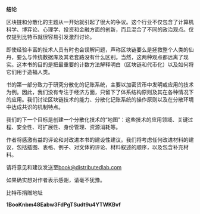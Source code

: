 **结论**

区块链和分散化的主题从一开始就引起了很大的争议。这个行业不仅包含了计算机科学、博弈论、心理学、投资和金融方面的创新，而且混合了不同的政治观点。仅仅提到比特币就很容易引发激烈讨论。

即使经验丰富的技术人员有时也会误解问题，声称区块链要么是拯救整个人类的仙丹，要么与传统数据库及其老套路没有什么区别。当然，这两种观点都远离了现实。这本书的目的是把最重要的计数方法解释明白（区块链和代币化）以及如何将它们用于造福人类。

书的第一部分致力于研究分散化的记账系统，主要以加密货币中发明或应用的技术为例。因此，我们没有专注于经济方面，只留下了体系结构原则及其在各种情况下的应用。我们讨论区块链技术的能力、分散化记账系统的操作原则以及在分散环境中达成共识的机制特点。

我们的下一个目标是创建一个分散化技术的“地图”：这些技术的应用领域、关键过程、安全性、可扩展性、身份管理、资源消耗等。

作者将感激有益的评论和对改进本书的建设性建议。我们将考虑任何改进材料的建议，包括插图、表格、例子、对文体的评论、材料叙述的顺序，以及包含补充材料。

请将意见和建议发送至[book@distributedlab.com](mailto:book@distributedlab.com) 

如果确实想对作者表示感谢，请毫不犹豫。

比特币捐赠地址

**1BooKnbm48Eabw3FdPgTSudt9u4YTWKBvf**
